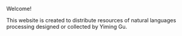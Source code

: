 Welcome!

This website is created to distribute resources of natural languages processing designed or collected by Yiming Gu.
